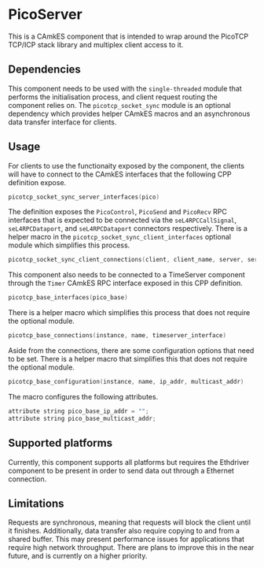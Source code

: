 <!--
     Copyright 2020, Data61
     Commonwealth Scientific and Industrial Research Organisation (CSIRO)
     ABN 41 687 119 230.

     This software may be distributed and modified according to the terms of
     the BSD 2-Clause license. Note that NO WARRANTY is provided.
     See "LICENSE_BSD2.txt" for details.

     @TAG(DATA61_BSD)
-->

# PicoServer

This is a CAmkES component that is intended to wrap around the PicoTCP TCP/ICP
stack library and multiplex client access to it.

## Dependencies

This component needs to be used with the `single-threaded` module that performs
the initialisation process, and client request routing the component relies on.
The `picotcp_socket_sync` module is an optional dependency which provides
helper CAmkES macros and an asynchronous data transfer interface for clients.

## Usage

For clients to use the functionaity exposed by the component, the clients will
have to connect to the CAmkES interfaces that the following CPP definition
expose.

```c
picotcp_socket_sync_server_interfaces(pico)
```

The definition exposes the `PicoControl`, `PicoSend` and `PicoRecv` RPC
interfaces that is expected to be connected via the `seL4RPCCallSignal`,
`seL4RPCDataport`, and `seL4RPCDataport` connectors respectively. There is a
helper macro in the `picotcp_socket_sync_client_interfaces` optional module
which simplifies this process.

```c
picotcp_socket_sync_client_connections(client, client_name, server, server_name)
```

This component also needs to be connected to a TimeServer component through the
`Timer` CAmkES RPC interface exposed in this CPP definition.

```c
picotcp_base_interfaces(pico_base)
```

There is a helper macro which simplifies this process that does not require the
optional module.

```c
picotcp_base_connections(instance, name, timeserver_interface)
```

Aside from the connections, there are some configuration options that need to
be set. There is a helper macro that simplifies this that does not require the
optional module.

```c
picotcp_base_configuration(instance, name, ip_addr, multicast_addr)
```

The macro configures the following attributes.

```c
attribute string pico_base_ip_addr = "";
attribute string pico_base_multicast_addr;
```

## Supported platforms

Currently, this component supports all platforms but requires the Ethdriver
component to be present in order to send data out through a Ethernet
connection.

## Limitations

Requests are synchronous, meaning that requests will block the client until it
finishes. Additionally, data transfer also require copying to and from a shared
buffer. This may present performance issues for applications that require high
network throughput. There are plans to improve this in the near future, and is
currently on a higher priority.
